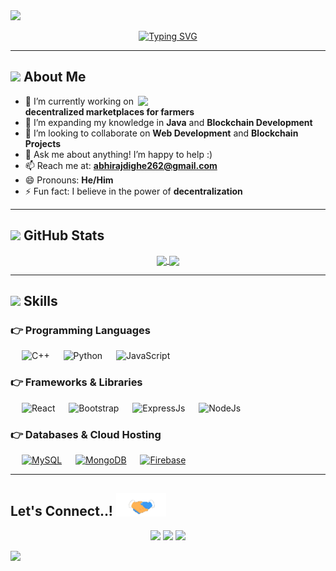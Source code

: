 <!-- -------------------------------BG Template---------------------------- -->

<!-- HEADER with consistent colors -->
<img src="https://capsule-render.vercel.app/api?type=waving&color=0:ff6347,100:1e90ff&height=150&section=header&fontSize=45&fontAlignY=45&descAlignY=65&descAlign=50"/>

<!-- Typing animation with professional font style -->
<p align="center">
  <a href="https://git.io/typing-svg">
    <img src="https://readme-typing-svg.herokuapp.com?font=Fira+Code&weight=500&size=28&duration=4000&pause=1000&color=1E90FF&width=435&lines=Hello!+I'm+Abhiraj+Dighe;Blockchain+Dev;Full+Stack+Engineer" alt="Typing SVG" />
  </a>
</p>

---

## <picture><img src="https://github.com/7oSkaaa/7oSkaaa/blob/main/Images/about_me.gif?raw=true" width="30px"></picture> About Me

<picture> <img align="right" src="https://media.giphy.com/media/SWoSkN6DxTszqIKEqv/giphy.gif" width="300px"></picture>

- 🔭 I’m currently working on **decentralized marketplaces for farmers**
- 🌱 I’m expanding my knowledge in **Java** and **Blockchain Development**
- 👯 I’m looking to collaborate on **Web Development** and **Blockchain Projects**
- 💬 Ask me about anything! I’m happy to help :)
- 📫 Reach me at: **abhirajdighe262@gmail.com**
- 😄 Pronouns: **He/Him**
- ⚡ Fun fact: I believe in the power of **decentralization**

---

## <img src="https://media.giphy.com/media/iY8CRBdQXODJSCERIr/giphy.gif" width="35"><b> GitHub Stats </b>

<p align="center">
  <a href="https://github.com/abhirajdighe">
    <img align="center" src="https://github-readme-stats.vercel.app/api?username=abhirajdighe&show_icons=true&hide_border=true&theme=dark#gh-dark-mode-only&include_all_commits=true&count_private=true&hide=issues" />
    <img align="center" height="170px" src="https://github-readme-stats.vercel.app/api/top-langs/?username=abhirajdighe&layout=compact&langs_count=16&hide_border=true&theme=dark#gh-dark-mode-only" />
  </a>
</p>

---

## <img src="https://media2.giphy.com/media/QssGEmpkyEOhBCb7e1/giphy.gif?cid=ecf05e47a0n3gi1bfqntqmob8g9aid1oyj2wr3ds3mg700bl&rid=giphy.gif" width="25"><b> Skills </b>

### 👉 Programming Languages
<p align="left"> 
&emsp;
  <a>
    <img alt="C++" src="https://img.shields.io/badge/C%2B%2B-00599C?style=for-the-badge&logo=c%2B%2B&logoColor=white"/>
  </a>
&emsp;
  <a>
    <img alt="Python" src="https://img.shields.io/badge/Python-FFD43B?style=for-the-badge&logo=python&logoColor=darkgreen"/>
  </a>
&emsp;
  <a>
    <img alt="JavaScript" src="https://img.shields.io/badge/JavaScript-323330?style=for-the-badge&logo=javascript&logoColor=F7DF1E"/>
  </a>
</p>

### 👉 Frameworks & Libraries
<p align="left"> 
&emsp;
  <a> 
    <img alt="React" src="https://img.shields.io/badge/React-20232A?style=for-the-badge&logo=react&logoColor=61DAFB">
  </a>
&emsp; 
  <a> 
    <img alt="Bootstrap" src="https://img.shields.io/badge/Bootstrap-563D7C?style=for-the-badge&logo=bootstrap&logoColor=white">
  </a>   
&emsp;
  <a>
    <img alt="ExpressJs" src="https://img.shields.io/badge/Express%20js-000000?style=for-the-badge&logo=express&logoColor=white">
  </a> 
&emsp;
  <a> 
    <img alt="NodeJs" src="https://img.shields.io/badge/Node%20js-339933?style=for-the-badge&logo=nodedotjs&logoColor=white"/>
  </a>
</p>

### 👉 Databases & Cloud Hosting
<p align="left">
&emsp;
  <a href="https://www.mysql.com/"><img alt="MySQL" src="https://img.shields.io/badge/MySQL-00000F?style=for-the-badge&logo=mysql&logoColor=white"></a>
&emsp;
  <a href="https://www.mongodb.com/"><img alt="MongoDB" src="https://img.shields.io/badge/MongoDB-4EA94B?style=for-the-badge&logo=mongodb&logoColor=white"></a>
&emsp;
  <a href="https://firebase.google.com/"><img alt="Firebase" src="https://img.shields.io/badge/firebase-ffca28?style=for-the-badge&logo=firebase&logoColor=black"></a>
</p>

---

## <b> Let's Connect..! </b><img src="https://github.com/0xAbdulKhalid/0xAbdulKhalid/raw/main/assets/mdImages/handshake.gif" width="80">

<p align="center">
  <a target="_blank" href="https://www.linkedin.com/in/abhirajdighe026/"><img src="https://img.shields.io/badge/LinkedIn-0077B5?style=for-the-badge&logo=linkedin&logoColor=white" /></a>
  <a target="_blank" href="mailto:abhirajdighe262@gmail.com"><img src="https://img.shields.io/badge/Gmail-D14836?style=for-the-badge&logo=gmail&logoColor=white" /></a>
  <a target="_blank" href="https://github.com/abhirajdighe"><img src="https://img.shields.io/badge/GitHub-181717?style=for-the-badge&logo=github&logoColor=white" /></a>
</p>

<!-- FOOTER with consistent colors -->
<img src="https://capsule-render.vercel.app/api?type=waving&color=0:ff6347,100:1e90ff&height=100&section=footer"/>
